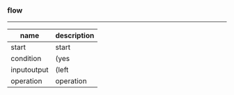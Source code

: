 <!--
 * @Descripttion: 
 * @version: 
 * @Author: fuanlei
 * @Date: 2019-10-16 10:51:39
 * @LastEditors: fuanlei
 * @LastEditTime: 2019-10-16 10:59:48
 -->
### flow
------
|name|description|
|---|---|
|start| start|
|condition|(yes|no)|
|inputoutput|(left|right|up|down)|
|operation|operation|